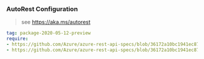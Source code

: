 ### AutoRest Configuration

> see https://aka.ms/autorest

``` yaml
tag: package-2020-05-12-preview
require:
- https://github.com/Azure/azure-rest-api-specs/blob/36172a10bc1941ec874f17dddc1a0f27b086337c/specification/agrifood/resource-manager/readme.md
- https://github.com/Azure/azure-rest-api-specs/blob/36172a10bc1941ec874f17dddc1a0f27b086337c/specification/agrifood/resource-manager/readme.go.md
```